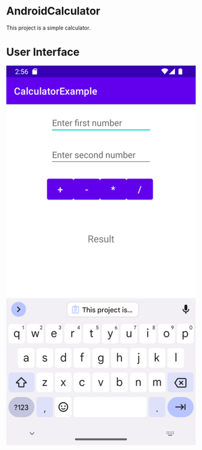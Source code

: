 # AndroidCalculator
This project is a simple calculator.

# User Interface
![screenshot](https://github.com/YavuzAktas/AndroidCalculator/blob/main/Screenshot_1659959788.png)
